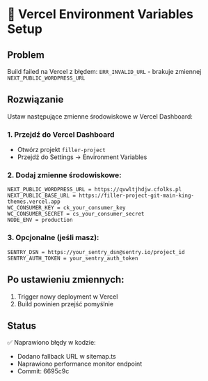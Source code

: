 # 🔧 Vercel Environment Variables Setup

## Problem
Build failed na Vercel z błędem: `ERR_INVALID_URL` - brakuje zmiennej `NEXT_PUBLIC_WORDPRESS_URL`

## Rozwiązanie
Ustaw następujące zmienne środowiskowe w Vercel Dashboard:

### 1. Przejdź do Vercel Dashboard
- Otwórz projekt `filler-project`
- Przejdź do Settings → Environment Variables

### 2. Dodaj zmienne środowiskowe:

```
NEXT_PUBLIC_WORDPRESS_URL = https://qvwltjhdjw.cfolks.pl
NEXT_PUBLIC_BASE_URL = https://filler-project-git-main-king-themes.vercel.app
WC_CONSUMER_KEY = ck_your_consumer_key
WC_CONSUMER_SECRET = cs_your_consumer_secret
NODE_ENV = production
```

### 3. Opcjonalne (jeśli masz):
```
SENTRY_DSN = https://your_sentry_dsn@sentry.io/project_id
SENTRY_AUTH_TOKEN = your_sentry_auth_token
```

## Po ustawieniu zmiennych:
1. Trigger nowy deployment w Vercel
2. Build powinien przejść pomyślnie

## Status
✅ Naprawiono błędy w kodzie:
- Dodano fallback URL w sitemap.ts
- Naprawiono performance monitor endpoint
- Commit: 6695c9c
